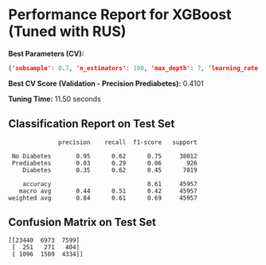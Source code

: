 # Performance Report for XGBoost (Tuned with RUS)

**Best Parameters (CV):**
```json
{'subsample': 0.7, 'n_estimators': 100, 'max_depth': 7, 'learning_rate': 0.01}
```

**Best CV Score (Validation - Precision Prediabetes):** 0.4101

**Tuning Time:** 11.50 seconds

## Classification Report on Test Set
```
              precision    recall  f1-score   support

 No Diabetes       0.95      0.62      0.75     38012
 Prediabetes       0.03      0.29      0.06       926
    Diabetes       0.35      0.62      0.45      7019

    accuracy                           0.61     45957
   macro avg       0.44      0.51      0.42     45957
weighted avg       0.84      0.61      0.69     45957
```

## Confusion Matrix on Test Set
```
[[23440  6973  7599]
 [  251   271   404]
 [ 1096  1589  4334]]
```
